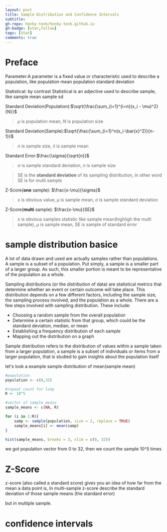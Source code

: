 ```yaml
---
layout: post
title: Sample Distribution and Confidence Intervals
subtitle: 
gh-repo: honky-tonk/honky-tonk.github.io
gh-badge: [star,follow]
tags: [Stat]
comments: true
---
```

# Preface
Parameter:A parameter is a fixed value or characteristic used to describe a population, like population mean population standard deviation

Statistical: by contrast Statistical is an adjective used to describe sample, like sample mean sample sd

Standard Deviation(Population):$\sqrt{\frac{\sum_{i=1}^{i=n}(x_i - \mu)^2}{N}}$

>$\mu$ is population mean, $N$ is population size

Standard Deviation(Sample):$\sqrt{\frac{\sum_{i=1}^n(x_i-\bar{x}^2)}{n-1}}$
> $n$ is sample size, $\bar{x}$ is sample mean 

Standard Error:$\frac{\sigma}{\sqrt{n}}$
> $\sigma$ is sample standard deviation, $n$ is sample size

>SE is the **standard deviation** of its sampling distribution, in other word SE is for multi sample

Z-Score(**one** sample): $\frac{x-\mu}{\sigma}$
>x is obvious value, $\mu$ is sample mean, $\sigma$ is sample standard deviation

Z-Score(**multi** sample): $\frac{x-\mu}{SE}$
>x is obvious samples statistic like sample mean(highligh the multi sample), $\mu$ is sample mean, SE is sample of standard error

# sample distribution basice
A lot of data drawn and used are actually samples rather than populations. A sample is a subset of a population. Put simply, a sample is a smaller part of a larger group. As such, this smaller portion is meant to be representative of the population as a whole.

Sampling distributions (or the distribution of data) are statistical metrics that determine whether an event or certain outcome will take place. This distribution depends on a few different factors, including the sample size, the sampling process involved, and the population as a whole. There are a few steps involved with sampling distribution. These include:
- Choosing a random sample from the overall population
- Determine a certain statistic from that group, which could be the standard deviation, median, or mean
- Establishing a frequency distribution of each sample
- Mapping out the distribution on a graph



Sample distribution refers to the distribution of values within a sample taken from a larger population, a sample is a subset of individuals or items from a larger population, that is studied to gain insights about the population itself

let's look a example sample distribution of mean(sample mean)

```r
#population
population <- c(0,32)

#repeat count for loop
R <- 10^5

#vector of sample_means
sample_means <- c(NA, R)

for (i in 1:R){
    samp <- sample(population, size = 2, replace = TRUE)
    sample_means[i] <- mean(samp)
}

hist(sample_means, breaks = 3, xlim = c(0, 32))
```
we got population vector from 0 to 32, then we count the sample 10^5 times

# Z-Score

z-score (also called a standard score) gives you an idea of how far from the mean a data point is, In multi-sample z-score describe the standard deviation of those sample means (the standard error)

but in multiple sample. 

# confidence intervals